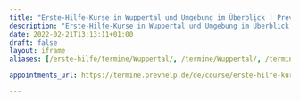 ```yaml
---
title: "Erste-Hilfe-Kurse in Wuppertal und Umgebung im Überblick | PrevHelp"
description: "Erste-Hilfe-Kurse in Wuppertal und Umgebung im Überblick."
date: 2022-02-21T13:13:11+01:00
draft: false
layout: iframe
aliases: [/erste-hilfe/termine/Wuppertal/, /termine/Wuppertal/, /termine/wuppertal/, /de/de/termine/Wuppertal/, /de/de/termine/wuppertal/]

appointments_url: https://termine.prevhelp.de/de/course/erste-hilfe-kurs/Wuppertal

---
```

